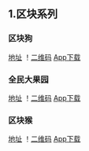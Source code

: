 ## 1.区块系列
### 区块狗
[地址](http://waldengoton.chpv.cn/user/reg.html?p=244930)
！[二维码](.\images\dog_new.jpg)
[App下载]()


### 全民大果园
[地址](https://www.byldgy.com/?CN184321)
！[二维码](.\images\tree_tan.jpg)
[App下载]()

### 区块猴
[地址]()
！[二维码](http://zgsjs.top/Qt/R/TZ?RID=UbH2RTTS)
[App下载](.\images\monkey_he.jpg)